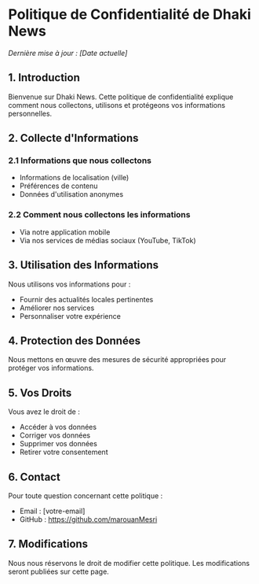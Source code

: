 # Politique de Confidentialité de Dhaki News

*Dernière mise à jour : [Date actuelle]*

## 1. Introduction

Bienvenue sur Dhaki News. Cette politique de confidentialité explique comment nous collectons, utilisons et protégeons vos informations personnelles.

## 2. Collecte d'Informations

### 2.1 Informations que nous collectons
- Informations de localisation (ville)
- Préférences de contenu
- Données d'utilisation anonymes

### 2.2 Comment nous collectons les informations
- Via notre application mobile
- Via nos services de médias sociaux (YouTube, TikTok)

## 3. Utilisation des Informations

Nous utilisons vos informations pour :
- Fournir des actualités locales pertinentes
- Améliorer nos services
- Personnaliser votre expérience

## 4. Protection des Données

Nous mettons en œuvre des mesures de sécurité appropriées pour protéger vos informations.

## 5. Vos Droits

Vous avez le droit de :
- Accéder à vos données
- Corriger vos données
- Supprimer vos données
- Retirer votre consentement

## 6. Contact

Pour toute question concernant cette politique :
- Email : [votre-email]
- GitHub : https://github.com/marouanMesri

## 7. Modifications

Nous nous réservons le droit de modifier cette politique. Les modifications seront publiées sur cette page.
